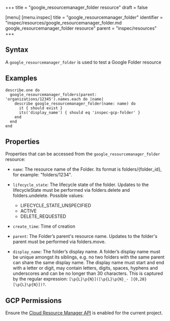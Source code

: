 +++
title = "google_resourcemanager_folder resource"
draft = false

[menu]
  [menu.inspec]
    title = "google_resourcemanager_folder"
    identifier = "inspec/resources/google_resourcemanager_folder.md google_resourcemanager_folder resource"
    parent = "inspec/resources"
+++


## Syntax
A `google_resourcemanager_folder` is used to test a Google Folder resource

## Examples
```
describe.one do
  google_resourcemanager_folders(parent: 'organizations/12345').names.each do |name|
    describe google_resourcemanager_folder(name: name) do
      it { should exist }
      its('display_name') { should eq 'inspec-gcp-folder' }
    end
  end
end
```

## Properties
Properties that can be accessed from the `google_resourcemanager_folder` resource:


  * `name`: The resource name of the Folder. Its format is folders/{folder_id}, for example: "folders/1234".

  * `lifecycle_state`: The lifecycle state of the folder. Updates to the lifecycleState must be performed via folders.delete and folders.undelete.
  Possible values:
    * LIFECYCLE_STATE_UNSPECIFIED
    * ACTIVE
    * DELETE_REQUESTED

  * `create_time`: Time of creation

  * `parent`: The Folder’s parent's resource name. Updates to the folder's parent must be performed via folders.move.

  * `display_name`: The folder’s display name. A folder’s display name must be unique amongst its siblings, e.g. no two folders with the same parent can share the same display name. The display name must start and end with a letter or digit, may contain letters, digits, spaces, hyphens and underscores and can be no longer than 30 characters. This is captured by the regular expression: `[\p{L}\p{N}]([\p{L}\p{N}_- ]{0,28}[\p{L}\p{N}])?`.


## GCP Permissions

Ensure the [Cloud Resource Manager API](https://console.cloud.google.com/apis/library/cloudresourcemanager.googleapis.com/) is enabled for the current project.
